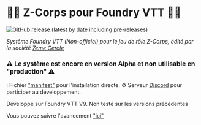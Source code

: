 # :zombie_man: Z-Corps pour Foundry VTT :zombie_woman: 
[![GitHub release (latest by date including pre-releases)](https://img.shields.io/github/v/release/piment/zcorps-foundryvtt?color=green)](https://github.com/piment/zcorps-foundryvtt/releases/latest/download/system.json)

*Système Foundry VTT (Non-officiel) pour le jeu de rôle Z-Corps, édité par la société [7eme Cercle](https://www.7emecercle.com/7C_site/jeux-de-roles/z-corps/)*

### :warning: Le système est encore en version Alpha et non utilisable en "production" :warning:


:information_source: Fichier ["manifest"](https://github.com/piment/zcorps-foundryvtt/releases/latest/download/system.json) pour l'installation directe.
:gear: Serveur [Discord](https://discord.gg/rbsvujHH) pour participer au développement.

Développé sur Foundry VTT V9. Non testé sur les versions précédentes

Vous pouvez suivre l'avancement ["ici"](https://github.com/users/piment/projects/1/views/1)


